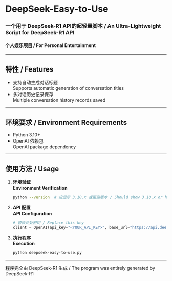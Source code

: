 # DeepSeek-Easy-to-Use  
### 一个用于 DeepSeek-R1 API的超轻量脚本 / An Ultra-Lightweight Script for DeepSeek-R1 API 
#### 个人娱乐项目 / For Personal Entertainment  

---

## 特性 / Features  
- 支持自动生成对话标题  
  Supports automatic generation of conversation titles  
- 多对话历史记录保存  
  Multiple conversation history records saved  

---

## 环境要求 / Environment Requirements  
- Python 3.10+  
- OpenAI 依赖包  
  OpenAI package dependency  

---

## 使用方法 / Usage  
1. **环境验证**  
   **Environment Verification**  
   ```bash
   python --version  # 应显示 3.10.x 或更高版本 / Should show 3.10.x or higher
   ```

2. **API 配置**  
   **API Configuration**  
   ```python
   # 替换此处密钥 / Replace this key
   client = OpenAI(api_key="<YOUR_API_KEY>", base_url="https://api.deepseek.com/v1")  # 从 deepseek.com 获取 / Obtain from deepseek.com
   ```

3. **执行程序**  
   **Execution**  
   ```bash
   python deepseek-easy-to-use.py
   ```

---

程序完全由 DeepSeek-R1 生成 / The program was entirely generated by DeepSeek-R1
